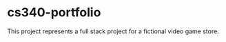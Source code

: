 # cs340-portfolio
This project represents a full stack project for a fictional video game store.
<!-- 
Source 1: 
w3schools.com (May 2023) 
Citing source code (Version 1.0) 
[Responsive Navigation bar] 
(https://www.w3schools.com/howto/howto_js_topnav_responsive.asp) 

Source 2:
 dev.to (May 2023) 
Citing source code (Version 1.0) 
[Suggested table style elements] 
(https://dev.to/dcodeyt/creating-beautiful-html-tables-with-css-428l)
 
Source 3:
 w3schools.com (May 2023) 
Citing source code (Version 1.0) 
[CSS elements reference list] 
(https://www.w3schools.com/cssref/css_selectors.php)

Source 4:
 w3schools.com (May 2023) 
Citing source code (Version 1.0) 
[box shadow use cases] 
(https://www.w3schools.com/cssref/css3_pr_box-shadow.php) 

Source 5:
 stackoverflow, Peyman Mohamadpour (May 2023) 
Citing source code (Version 1.0) 
[centering logo above navbar] 
(https://stackoverflow.com/questions/35162053/center-logo-in-html)

Source 6:
 w3schools.com (May 2023) 
Citing source code (Version 1.0) 
[tips for select menus] 
(https://www.w3schools.com/howto/howto_custom_select.asp)

Source 7:
osu-cs340-ecampus/nodejs-starter-app (May 2023)
Citing source code (no version listed)
George Kochera, Michael Curry, Danielle Safonte
https://github.com/osu-cs340-ecampus/nodejs-starter-app-->

